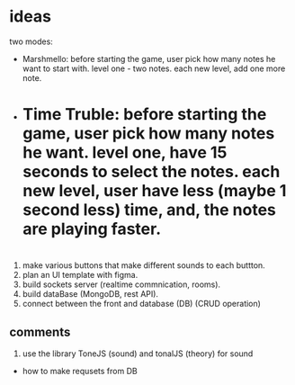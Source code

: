 # ideas

two modes:

- Marshmello:
  before starting the game, user pick how many notes he want to start with.
  level one - two notes.
  each new level, add one more note.

- Time Truble:
  before starting the game, user pick how many notes he want.
  level one, have 15 seconds to select the notes.
  each new level, user have less (maybe 1 second less) time, and, the notes are playing faster.
  =======

#

1. make various buttons that make different sounds to each buttton.
2. plan an UI template with figma.
3. build sockets server (realtime commnication, rooms).
4. build dataBase (MongoDB, rest API).
5. connect between the front and database (DB) (CRUD operation)

## comments

1. use the library ToneJS (sound) and tonalJS (theory) for sound

- how to make requsets from DB
